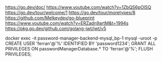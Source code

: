 https://go.dev/doc/
https://www.youtube.com/watch?v=1ZbQS6pOlSQ
https://go.dev/tour/welcome/1
https://go.dev/tour/moretypes/8
https://github.com/Melkeydev/go-blueprint
https://www.youtube.com/watch?v=ERZadn9artM&t=1994s
https://pkg.go.dev/github.com/golang-jwt/jwt/v5


docker exec -it password-manager-backend-mysql_bp-1 mysql -uroot -p
CREATE USER 'ferran'@'%' IDENTIFIED BY 'password1234';
GRANT ALL PRIVILEGES ON passwordManagerDatabase.* TO 'ferran'@'%';
FLUSH PRIVILEGES;
